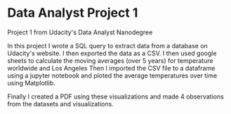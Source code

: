 # Data Analyst Project 1

Project 1 from Udacity's Data Analyst Nanodegree

In this project I wrote a SQL query to extract data from a database on Udacity's website. I then exported the data as a CSV.
I then used google sheets to calculate the moving averages (over 5 years) for temperature worldwide and Los Angeles
Then I imported the CSV file to a dataframe using a jupyter notebook and ploted the average temperatures over time using Matplotlib.

Finally I created a PDF using these visualizations and made 4 observations from the datasets and visualizations.

